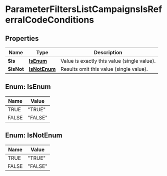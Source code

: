 

# ParameterFiltersListCampaignsIsReferralCodeConditions


## Properties

| Name | Type | Description |
|------------ | ------------- | ------------- |
|**$is** | [**IsEnum**](#IsEnum) | Value is exactly this value (single value). |
|**$isNot** | [**IsNotEnum**](#IsNotEnum) | Results omit this value (single value). |



## Enum: IsEnum

| Name | Value |
|---- | -----|
| TRUE | &quot;TRUE&quot; |
| FALSE | &quot;FALSE&quot; |



## Enum: IsNotEnum

| Name | Value |
|---- | -----|
| TRUE | &quot;TRUE&quot; |
| FALSE | &quot;FALSE&quot; |



